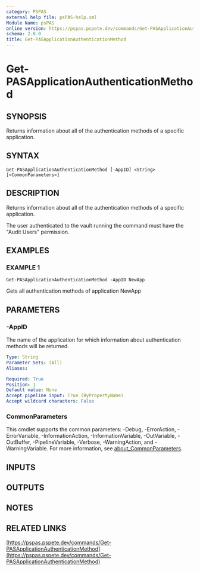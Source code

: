 ```yaml
---
category: PSPAS
external help file: psPAS-help.xml
Module Name: psPAS
online version: https://pspas.pspete.dev/commands/Get-PASApplicationAuthenticationMethod
schema: 2.0.0
title: Get-PASApplicationAuthenticationMethod
---
```


# Get-PASApplicationAuthenticationMethod

## SYNOPSIS
Returns information about all of the authentication methods of a specific application.

## SYNTAX

```
Get-PASApplicationAuthenticationMethod [-AppID] <String> [<CommonParameters>]
```

## DESCRIPTION
Returns information about all of the authentication methods of a specific application.

The user authenticated to the vault running the command must have the "Audit Users" permission.

## EXAMPLES

### EXAMPLE 1
```
Get-PASApplicationAuthenticationMethod -AppID NewApp
```

Gets all authentication methods of application NewApp

## PARAMETERS

### -AppID
The name of the application for which information about authentication methods will be returned.

```yaml
Type: String
Parameter Sets: (All)
Aliases:

Required: True
Position: 1
Default value: None
Accept pipeline input: True (ByPropertyName)
Accept wildcard characters: False
```

### CommonParameters
This cmdlet supports the common parameters: -Debug, -ErrorAction, -ErrorVariable, -InformationAction, -InformationVariable, -OutVariable, -OutBuffer, -PipelineVariable, -Verbose, -WarningAction, and -WarningVariable. For more information, see [about_CommonParameters](http://go.microsoft.com/fwlink/?LinkID=113216).

## INPUTS

## OUTPUTS

## NOTES

## RELATED LINKS

[https://pspas.pspete.dev/commands/Get-PASApplicationAuthenticationMethod](https://pspas.pspete.dev/commands/Get-PASApplicationAuthenticationMethod)

